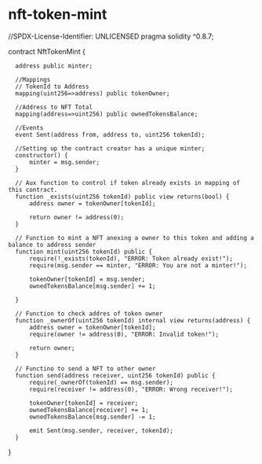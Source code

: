 # nft-token-mint


  //SPDX-License-Identifier: UNLICENSED
  pragma solidity ^0.8.7;

  contract NftTokenMint {
  
      address public minter;

      //Mappings
      // TokenId to Address
      mapping(uint256=>address) public tokenOwner;

      //Address to NFT Total
      mapping(address=>uint256) public ownedTokensBalance;

      //Events
      event Sent(address from, address to, uint256 tokenId);

      //Setting up the contract creator has a unique minter;
      constructor() {
          minter = msg.sender;
      }

      // Aux function to control if token already exists in mapping of this contract.
      function _exists(uint256 tokenId) public view returns(bool) {
          address owner = tokenOwner[tokenId];

          return owner != address(0);
      }

      // Function to mint a NFT anexing a owner to this token and adding a balance to address sender
      function mint(uint256 tokenId) public {
          require(!_exists(tokenId), "ERROR: Token already exist!");
          require(msg.sender == minter, "ERROR: You are not a minter!");

          tokenOwner[tokenId] = msg.sender;
          ownedTokensBalance[msg.sender] += 1;

      }

      // Function to check addres of token owner
      function _ownerOf(uint256 tokenId) internal view returns(address) {
          address owner = tokenOwner[tokenId];
          require(owner != address(0), "ERROR: Invalid token!");

          return owner;
      }

      // Functino to send a NFT to other owner
      function send(address receiver, uint256 tokenId) public {
          require(_ownerOf(tokenId) == msg.sender);
          require(receiver != address(0), "ERROR: Wrong receiver!");

          tokenOwner[tokenId] = receiver;
          ownedTokensBalance[receiver] += 1;
          ownedTokensBalance[msg.sender] -= 1;

          emit Sent(msg.sender, receiver, tokenId);
      }

  }
